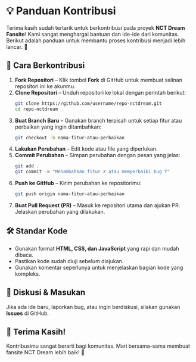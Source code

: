 # 💡 Panduan Kontribusi
Terima kasih sudah tertarik untuk berkontribusi pada proyek **NCT Dream Fansite**! Kami sangat menghargai bantuan dan ide-ide dari komunitas. Berikut adalah panduan untuk membantu proses kontribusi menjadi lebih lancar. 🚀

## 📌 Cara Berkontribusi
1. **Fork Repositori** – Klik tombol **Fork** di GitHub untuk membuat salinan repositori ini ke akunmu.
2. **Clone Repositori** – Unduh repositori ke lokal dengan perintah berikut:
   ```sh
   git clone https://github.com/username/repo-nctdream.git
   cd repo-nctdream
   ```
3. **Buat Branch Baru** – Gunakan branch terpisah untuk setiap fitur atau perbaikan yang ingin ditambahkan:
   ```sh
   git checkout -b nama-fitur-atau-perbaikan
   ```
4. **Lakukan Perubahan** – Edit kode atau file yang diperlukan.
5. **Commit Perubahan** – Simpan perubahan dengan pesan yang jelas:
   ```sh
   git add .
   git commit -m "Menambahkan fitur X atau memperbaiki bug Y"
   ```
6. **Push ke GitHub** – Kirim perubahan ke repositorimu:
   ```sh
   git push origin nama-fitur-atau-perbaikan
   ```
7. **Buat Pull Request (PR)** – Masuk ke repositori utama dan ajukan PR. Jelaskan perubahan yang dilakukan.

## 🛠 Standar Kode
- Gunakan format **HTML, CSS, dan JavaScript** yang rapi dan mudah dibaca.
- Pastikan kode sudah diuji sebelum diajukan.
- Gunakan komentar seperlunya untuk menjelaskan bagian kode yang kompleks.

## 💬 Diskusi & Masukan
Jika ada ide baru, laporkan bug, atau ingin berdiskusi, silakan gunakan **Issues** di GitHub.

## 🙌 Terima Kasih!
Kontribusimu sangat berarti bagi komunitas. Mari bersama-sama membuat fansite NCT Dream lebih baik! 💚
